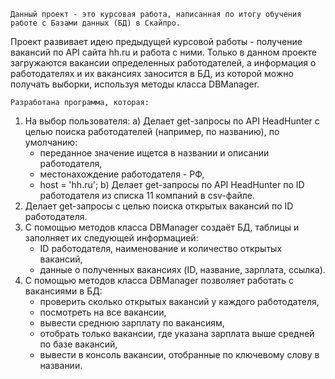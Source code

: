     Данный проект - это курсовая работа, написанная по итогу обучения работе с Базами данных (БД) в Скайпро.
Проект развивает идею предыдущей курсовой работы - получение вакансий по API сайта hh.ru и работа с ними.
Только в данном проекте загружаются вакансии определенных работодателей, а
информация о работодателях и их вакансиях заносится в БД, 
из которой можно получать выборки, используя методы класса DBManager.

    Разработана программа, которая:
1. На выбор пользователя: 
   a) Делает get-запросы по API HeadHunter с целью поиска работодателей (например, по названию), 
      по умолчанию: 
      - переданное значение ищется в названии и описании работодателя,
      - местонахождение работодателя - РФ,
      - host = 'hh.ru'; 
    b) Делает get-запросы по API HeadHunter по ID работодателя из списка 11 компаний в csv-файле. 
2. Делает get-запросы с целью поиска открытых вакансий по ID работодателя.
3. С помощью методов класса DBManager создаёт БД, таблицы и заполняет их следующей информацией:
   - ID работодателя, наименование и количество открытых вакансий,
   - данные о полученных вакансиях (ID, название, зарплата, ссылка).
4. С помощью методов класса DBManager позволяет работать с вакансиями в БД:
   - проверить сколько открытых вакансий у каждого работодателя, 
   - посмотреть на все вакансии, 
   - вывести среднюю зарплату по вакансиям,
   - отобрать только вакансии, где указана зарплата выше средней по базе вакансий,
   - вывести в консоль вакансии, отобранные по ключевому слову в названии.
  





